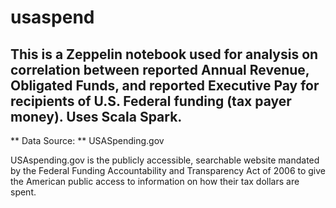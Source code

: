# usaspend
## This is a Zeppelin notebook used for analysis on correlation between reported Annual Revenue, Obligated Funds, and reported Executive Pay for recipients of U.S. Federal funding (tax payer money). Uses Scala Spark.
** Data Source: ** USASpending.gov

USAspending.gov is the publicly accessible, searchable website mandated by the Federal Funding Accountability and Transparency Act of 2006 to give the American public access to information on how their tax dollars are spent.
